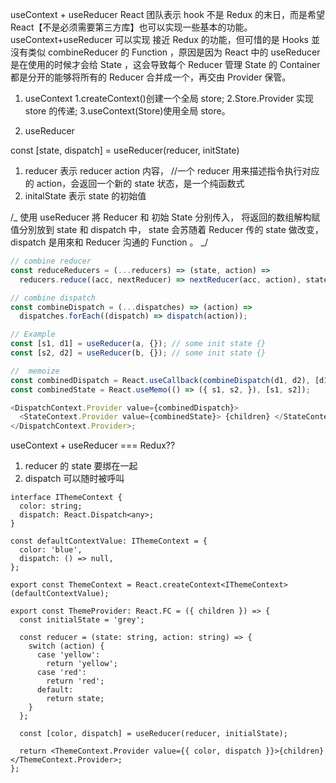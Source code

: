 useContext + useReducer
React 团队表示 hook 不是 Redux 的末日，而是希望 React【不是必须需要第三方库】也可以实现一些基本的功能。
useContext+useReducer 可以实现 接近 Redux 的功能，但可惜的是 Hooks 並沒有类似 combineReducer 的 Function ，原因是因为 React 中的 useReducer 是在使用的时候才会给 State ，这会导致每个 Reducer 管理 State 的 Container 都是分开的能够将所有的 Reducer 合并成一个，再交由 Provider 保管。

1. useContext
   1.createContext()创建一个全局 store;
   2.Store.Provider 实现 store 的传递;
   3.useContext(Store)使用全局 store。

2. useReducer

const [state, dispatch] = useReducer(reducer, initState)

1. reducer 表示 reducer action 内容， //一个 reducer 用来描述指令执行对应的 action，会返回一个新的 state 状态，是一个纯函数式
2. initalState 表示 state 的初始值

/_
使用 useReducer 將 Reducer 和 初始 State 分别传入，
将返回的数组解构赋值分別放到 state 和 dispatch 中，
state 会苏随着 Reducer 传的 state 做改变，
dispatch 是用來和 Reducer 沟通的 Function 。
_/

```javascript
// combine reducer
const reduceReducers = (...reducers) => (state, action) =>
  reducers.reduce((acc, nextReducer) => nextReducer(acc, action), state);

// combine dispatch
const combineDispatch = (...dispatches) => (action) =>
  dispatches.forEach((dispatch) => dispatch(action));

// Example
const [s1, d1] = useReducer(a, {}); // some init state {}
const [s2, d2] = useReducer(b, {}); // some init state {}

//  memoize
const combinedDispatch = React.useCallback(combineDispatch(d1, d2), [d1, d2]);
const combinedState = React.useMemo(() => ({ s1, s2, }), [s1, s2]);

<DispatchContext.Provider value={combinedDispatch}>
  <StateContext.Provider value={combinedState}> {children} </StateContext.Provider>
</DispatchContext.Provider>;
```

useContext + useReducer === Redux??

1. reducer 的 state 要绑在一起
2. dispatch 可以随时被呼叫

```
interface IThemeContext {
  color: string;
  dispatch: React.Dispatch<any>;
}

const defaultContextValue: IThemeContext = {
  color: 'blue',
  dispatch: () => null,
};

export const ThemeContext = React.createContext<IThemeContext>(defaultContextValue);

export const ThemeProvider: React.FC = ({ children }) => {
  const initialState = 'grey';

  const reducer = (state: string, action: string) => {
    switch (action) {
      case 'yellow':
        return 'yellow';
      case 'red':
        return 'red';
      default:
        return state;
    }
  };

  const [color, dispatch] = useReducer(reducer, initialState);

  return <ThemeContext.Provider value={{ color, dispatch }}>{children}</ThemeContext.Provider>;
};


```
